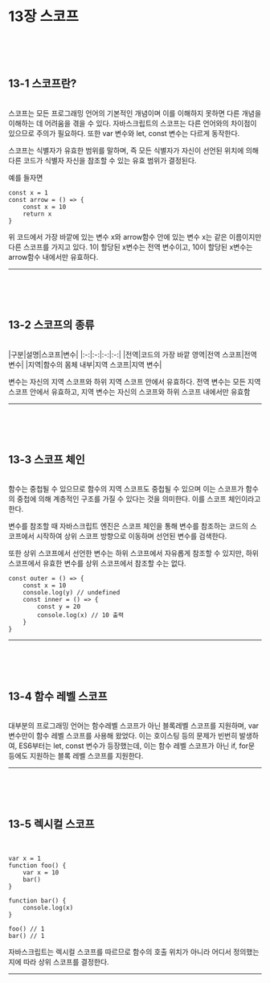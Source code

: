 # 13장 스코프
<br>
<br>
<br>

## 13-1 스코프란?

<br>
스코프는 모든 프로그래밍 언어의 기본적인 개념이며 이를 이해하지 못하면 다른 개념을 이해하는 데 어려움을 겪을 수 있다. 자바스크립트의 스코프는 다른 언어와의 차이점이 있으므로 주의가 필요하다. 또한 var 변수와 let, const 변수는 다르게 동작한다.

스코프는 식별자가 유효한 범위를 말하며, 즉 모든 식별자가 자신이 선언된 위치에 의해 다른 코드가 식별자 자신을 참조할 수 있는 유효 범위가 결정된다.

예를 들자면

```
const x = 1
const arrow = () => {
    const x = 10
    return x
}
```

위 코드에서 가장 바깥에 있는 변수 x와 arrow함수 안에 있는 변수 x는 같은 이름이지만 다른 스코프를 가지고 있다.
1이 할당된 x변수는 전역 변수이고, 10이 할당된 x변수는 arrow함수 내에서만 유효하다.

---

<br>
<br>
<br>

## 13-2 스코프의 종류

<br>
|구분|설명|스코프|변수|
|:-:|:-:|:-:|:-:|
|전역|코드의 가장 바깥 영역|전역 스코프|전역변수|
|지역|함수의 몸체 내부|지역 스코프|지역 변수|

변수는 자신의 지역 스코프와 하위 지역 스코프 안에서 유효하다.
전역 변수는 모든 지역 스코프 안에서 유효하고, 지역 변수는 자신의 스코프와 하위 스코프 내에서만 유효함

---


<br>
<br>
<br>

## 13-3 스코프 체인

<br>
함수는 중첩될 수 있으므로 함수의 지역 스코프도 중첩될 수 있으며 이는 스코프가 함수의 중첩에 의해 계층적인 구조를 가질 수 있다는 것을 의미한다. 이를 스코프 체인이라고 한다.

변수를 참조할 때 자바스크립트 엔진은 스코프 체인을 통해 변수를 참조하는 코드의 스코프에서 시작하여 상위 스코프 방향으로 이동하며 선언된 변수를 검색한다.

또한 상위 스코프에서 선언한 변수는 하위 스코프에서 자유롭게 참조할 수 있지만, 하위 스코프에서 유효한 변수를 상위 스코프에서 참조할 수는 없다.

```
const outer = () => {
    const x = 10
    console.log(y) // undefined
    const inner = () => {
        const y = 20
        console.log(x) // 10 출력
    }
}
```


---


<br>
<br>
<br>

## 13-4 함수 레벨 스코프

<br>
대부분의 프로그래밍 언어는 함수레벨 스코프가 아닌 블록레벨 스코프를 지원하며, var 변수만이 함수 레벨 스코프를 사용해 왔었다. 이는 호이스팅 등의 문제가 빈번히 발생하여, ES6부터는 let, const 변수가 등장했는데, 이는 함수 레벨 스코프가 아닌 if, for문 등에도 지원하는 블록 레벨 스코프를 지원한다.


---


<br>
<br>
<br>

## 13-5 렉시컬 스코프
<br>

```
var x = 1
function foo() {
    var x = 10
    bar()
}

function bar() {
    console.log(x)
}

foo() // 1
bar() // 1
```

자바스크립트는 렉시컬 스코프를 따르므로 함수의 호출 위치가 아니라 어디서 정의했는지에 따라 상위 스코프를 결정한다.

---


<br>
<br>
<br>